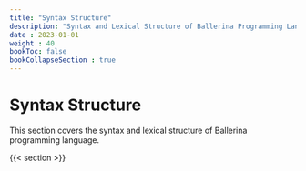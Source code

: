 ```yaml
---
title: "Syntax Structure"
description: "Syntax and Lexical Structure of Ballerina Programming Language."
date : 2023-01-01
weight : 40
bookToc: false
bookCollapseSection : true
---
```


# Syntax Structure

This section covers the syntax and lexical structure of Ballerina programming language. 

<!--more-->

{{< section >}}